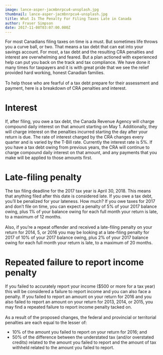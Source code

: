```yaml
---
image: lance-asper-jacmbnrpcu4-unsplash.jpg
thumbnail: lance-asper-jacmbnrpcu4-unsplash.jpg
title: What Is The Penalty For Filing Taxes Late in Canada
author: Fraser Simpson
date: 2017-11-08T03:07:00.000Z
---
```

For most Canadians filing taxes on time is a must. But sometimes life throws you a curve ball, or two. That means a tax debt that can eat into your savings account. For most, a tax debt and the resulting CRA penalties and interest are overwhelming and feared. But a plan actioned with experienced help can put you back on the track and tax compliance. We have done it many times for taxpayers and it is with great pride that we see the relief provided hard working, honest Canadian families.\
\
To help those who are fearful of a tax debt prepare for their assessment and payment, here is a breakdown of CRA penalties and interest.

# Interest

If, after filing, you owe a tax debt, the Canada Revenue Agency will charge compound daily interest on that amount starting on May 1. Additionally, they will charge interest on the penalties incurred starting the day after your return is due. The rate of interest charged by the CRA changes every quarter and is varied by the T-Bill rate. Currently the interest rate is 5%. If you have a tax debt owing from previous years, the CRA will continue to charge compound daily interest on that amount, and any payments that you make will be applied to those amounts first.

# Late-filing penalty

The tax filing deadline for the 2017 tax year is April 30, 2018. This means that anything filed after this date is considered late. If you owe a tax debt, you’ll be penalized for your lateness. How much? If you owe taxes for 2017 and don’t file on time, you can expect a penalty of 5% of your 2017 balance owing, plus 1% of your balance owing for each full month your return is late, to a maximum of 12 months.\
\
Also, if you’re a repeat offender and received a late-filing penalty on your return for 2014, 5, or 2016 you may be looking at a late-filing penalty for 2017 of 10% of your 2017 balance owing, plus 2% of your 2017 balance owing for each full month your return is late, to a maximum of 20 months.

# Repeated failure to report income penalty

If you failed to accurately report your income ($500 or more for a tax year) this will be considered a failure to report income and you can also face a penalty. If you failed to report an amount on your return for 2016 and you also failed to report an amount on your return for 2013, 2014, or 2015, you may find a repeated failure to report income penalty tacked on.\
\
As a result of the proposed changes, the federal and provincial or territorial penalties are each equal to the lesser of:

* 10% of the amount you failed to report on your return for 2016; and
* 50% of the difference between the understated tax (and/or overstated credits) related to the amount you failed to report and the amount of tax withheld related to the amount you failed to report.